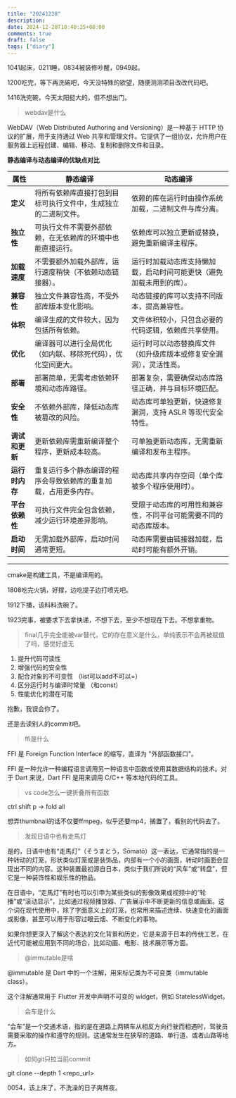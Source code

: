 ```yaml
---
title: "20241228"
description: 
date: 2024-12-28T10:40:25+08:00
comments: true
draft: false
tags: ["diary"]
---
```

1041起床，0211睡，0834被装修吵醒，0949起。

1200吃完，等下再洗碗吧，今天没特殊的欲望，随便测测项目改改代码吧。

1416洗完碗，今天太阳挺大的，但不想出门。

>webdav是什么

WebDAV（Web Distributed Authoring and Versioning）是一种基于 HTTP 协议的扩展，用于支持通过 Web 共享和管理文件。它提供了一组协议，允许用户在服务器上远程创建、编辑、移动、复制和删除文件和目录。

**静态编译与动态编译的优缺点对比** 

| **属性**             | **静态编译**                                                                                             | **动态编译**                                                                                         |
|----------------------|----------------------------------------------------------------------------------------------------------|-----------------------------------------------------------------------------------------------------|
| **定义**             | 将所有依赖库直接打包到目标可执行文件中，生成独立的二进制文件。                                              | 依赖的库在运行时由操作系统加载，二进制文件与库分离。                                                  |
| **独立性**          | 可执行文件不需要外部依赖，在无依赖库的环境中也能直接运行。                                                 | 依赖库可以独立更新或替换，避免重新编译主程序。                                                       |
| **加载速度**        | 不需要额外加载外部库，运行速度稍快（不依赖动态链接器）。                                                   | 运行时加载动态库支持懒加载，启动时间可能更快（避免加载未用到的库）。                                  |
| **兼容性**          | 独立文件兼容性高，不受外部库版本变化影响。                                                                | 动态链接的库可以支持不同版本，提高兼容性。                                                           |
| **体积**            | 编译生成的文件较大，因为包括所有依赖。                                                                    | 文件体积较小，只包含必要的代码逻辑，依赖库共享使用。                                                  |
| **优化**            | 编译器可以进行全局优化（如内联、移除死代码），优化空间更大。                                                | 运行时可以动态替换库文件（如升级库版本或修复安全漏洞），灵活性高。                                     |
| **部署**            | 部署简单，无需考虑依赖环境和动态库路径。                                                                  | 部署复杂，需要确保动态库路径正确，并与目标环境匹配。                                                   |
| **安全性**          | 不依赖外部库，降低动态库被篡改的风险。                                                                    | 动态库可单独更新，快速修复漏洞，支持 ASLR 等现代安全特性。                                            |
| **调试和更新**      | 更新依赖库需重新编译整个程序，更新成本较高。                                                              | 可单独更新动态库，无需重新编译和发布主程序。                                                         |
| **运行时内存**      | 重复运行多个静态编译的程序会导致依赖库的重复加载，占用更多内存。                                           | 动态库共享内存空间（单个库被多个程序使用时）。                                                        |
| **平台依赖性**      | 可执行文件完全包含依赖，减少运行环境差异影响。                                                            | 受限于动态库的可用性和兼容性，不同平台可能需要不同的动态库版本。                                       |
| **启动时间**        | 无需加载外部库，启动时间通常更短。                                                                        | 动态库需要由链接器加载，启动时可能有额外开销。                                                        |

---

cmake是构建工具，不是编译用的。

1808吃完火锅，好撑，边吃提子边打喷先吧。

1912下播，该料料洗碗了。

1923完事，被要求下去拿快递，不想下去，至少不想现在下去。不想拿重物。

>final几乎完全能被var替代，它的存在意义是什么，单纯表示不会再被赋值了吗，感觉好虚无

1. 提升代码可读性
2. 增强代码的安全性
3. 配合对象的不可变性 （list可以add不可以=）
4. 区分运行时与编译时常量 （和const）
5. 性能优化的潜在可能

抱歉，我误会你了。

还是去读别人的commit吧。

>ffi是什么

FFI 是 Foreign Function Interface 的缩写，直译为 "外部函数接口"。

FFI 是一种允许一种编程语言调用另一种语言中函数或使用其数据结构的技术。对于 Dart 来说，Dart FFI 是用来调用 C/C++ 等本地代码的工具。

>vs code怎么一键折叠所有函数

ctrl shift p -> fold all

想弄thumbnail的话不仅要ffmpeg，似乎还要mp4，搁置了，看别的代码去了。

>发现日语中也有走馬灯

是的，日语中也有“走馬灯”（そうまとう，Sōmatō）这一表达，它通常指的是一种转动的灯笼，形状类似灯笼或是装饰品，内部有一个小的画面，转动时画面会显现出不同的内容。这种装置最初源自日本，类似于我们所说的“风车”或“转盘”，但它是一种装饰性和娱乐性的物品。

在日语中，“走馬灯”有时也可以引申为某些类似的影像效果或视频中的“轮播”或“滚动显示”，比如通过视频播放器、广告展示中不断更新的信息或画面。这个词在现代使用中，除了字面意义上的灯笼，也常用来描述连续、快速变化的画面或影像，甚至可以用于形容过眼云烟、不断变化的事物。

如果你想更深入了解这个表达的文化背景和历史，它是来源于日本的传统工艺，在近代可能被应用到不同的场合，比如动画、电影、技术展示等方面。

>@immutable是啥

@immutable 是 Dart 中的一个注解，用来标记类为不可变类（immutable class）。

这个注解通常用于 Flutter 开发中声明不可变的 widget，例如 StatelessWidget。

>会车是什么

“会车”是一个交通术语，指的是在道路上两辆车从相反方向行驶而相遇时，驾驶员需要采取的操作和遵守的规则。这通常发生在狭窄的道路、单行道、或者山路等地方。

>如何git只拉当前commit

git clone --depth 1 <repo_url>

0054，该上床了，不洗澡的日子爽熬夜。